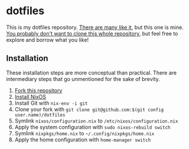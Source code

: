 # dotfiles

This is my dotfiles repository. [There are many like
it](https://dotfiles.github.io/), but this one is mine. [You probably don't
want to clone this whole
repository](https://www.anishathalye.com/2014/08/03/managing-your-dotfiles/#dotfiles-are-not-meant-to-be-forked),
but feel free to explore and borrow what you like!

## Installation

These installation steps are more conceptual than practical. There are
intermediary steps that go unmentioned for the sake of brevity.

1. [Fork this repository](https://help.github.com/articles/fork-a-repo/)
1. [Install NixOS](https://nixos.org/nixos/manual/index.html#ch-installation)
3. Install Git with `nix-env -i git`
4. Clone your fork with `git clone git@github.com:$(git config user.name)/dotfiles`
5. Symlink `nixos/configuration.nix` to `/etc/nixos/configuration.nix`
6. Apply the system configuration with `sudo nixos-rebuild switch`
7. Symlink `nixpkgs/home.nix` to `~/.config/nixpkgs/home.nix`
8. Apply the home configuration with `home-manager switch`
